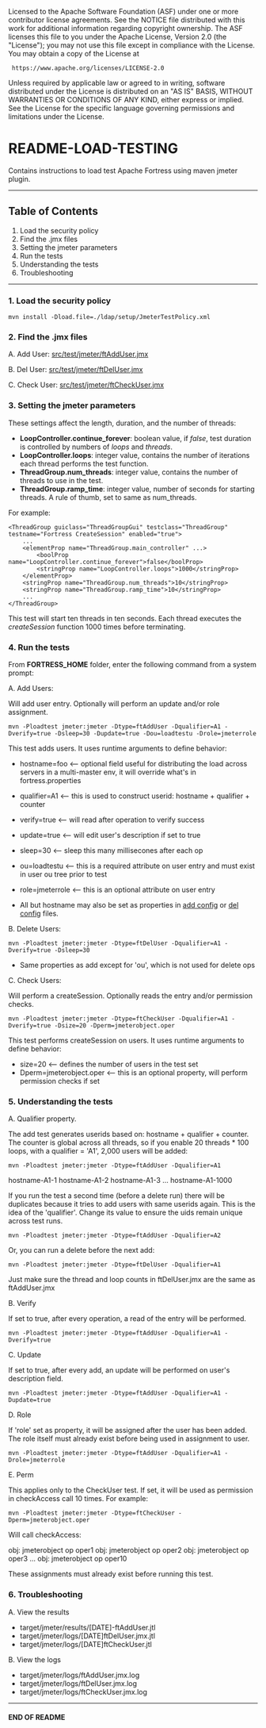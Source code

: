 
   Licensed to the Apache Software Foundation (ASF) under one
   or more contributor license agreements.  See the NOTICE file
   distributed with this work for additional information
   regarding copyright ownership.  The ASF licenses this file
   to you under the Apache License, Version 2.0 (the
   "License"); you may not use this file except in compliance
   with the License.  You may obtain a copy of the License at

     https://www.apache.org/licenses/LICENSE-2.0

   Unless required by applicable law or agreed to in writing,
   software distributed under the License is distributed on an
   "AS IS" BASIS, WITHOUT WARRANTIES OR CONDITIONS OF ANY
   KIND, either express or implied.  See the License for the
   specific language governing permissions and limitations
   under the License.

# README-LOAD-TESTING

Contains instructions to load test Apache Fortress using maven jmeter plugin.

___________________________________________________________________________________
## Table of Contents

 1. Load the security policy
 2. Find the .jmx files
 3. Setting the jmeter parameters
 4. Run the tests
 5. Understanding the tests
 6. Troubleshooting

___________________________________________________________________________________
### 1. Load the security policy

 ```
 mvn install -Dload.file=./ldap/setup/JmeterTestPolicy.xml
 ```

### 2. Find the .jmx files

 A. Add User:
  [src/test/jmeter/ftAddUser.jmx](src/test/jmeter/ftAddUser.jmx)

 B. Del User:
  [src/test/jmeter/ftDelUser.jmx](src/test/jmeter/ftDelUser.jmx)

 C. Check User:
  [src/test/jmeter/ftCheckUser.jmx](src/test/jmeter/ftCheckUser.jmx)

### 3. Setting the jmeter parameters

 These settings affect the length, duration, and the number of threads:

 * **LoopController.continue_forever**: boolean value, if *false*, test duration is controlled by numbers of *loops* and *threads*.
 * **LoopController.loops**: integer value, contains the number of iterations each thread performs the test function.
 * **ThreadGroup.num_threads**: integer value, contains the number of threads to use in the test.
 * **ThreadGroup.ramp_time**: integer value, number of seconds for starting threads.  A rule of thumb, set to same as num_threads.

 For example:
 ```
 <ThreadGroup guiclass="ThreadGroupGui" testclass="ThreadGroup" testname="Fortress CreateSession" enabled="true">
     ...
     <elementProp name="ThreadGroup.main_controller" ...>
         <boolProp name="LoopController.continue_forever">false</boolProp>
         <stringProp name="LoopController.loops">1000</stringProp>
     </elementProp>
     <stringProp name="ThreadGroup.num_threads">10</stringProp>
     <stringProp name="ThreadGroup.ramp_time">10</stringProp>
     ...
 </ThreadGroup>
 ```

 This test will start ten threads in ten seconds.  Each thread executes the *createSession* function 1000 times before terminating.

### 4. Run the tests

 From **FORTRESS_HOME** folder, enter the following command from a system prompt:

 A. Add Users:
 
 Will add user entry.  Optionally will perform an update and/or role assignment.
 
  ```
  mvn -Ploadtest jmeter:jmeter -Dtype=ftAddUser -Dqualifier=A1 -Dverify=true -Dsleep=30 -Dupdate=true -Dou=loadtestu -Drole=jmeterrole
  ```

  This test adds users.  It uses runtime arguments to define behavior:
   * hostname=foo     <-- optional field useful for distributing the load across servers in a multi-master env, it will override what's in fortress.properties 
   * qualifier=A1     <-- this is used to construct userid: hostname + qualifier + counter 
   * verify=true      <-- will read after operation to verify success 
   * update=true      <-- will edit user's description if set to true 
   * sleep=30         <-- sleep this many millisecones after each op 
   * ou=loadtestu     <-- this is a required attribute on user entry and must exist in user ou tree prior to test 
   * role=jmeterrole  <-- this is an optional attribute on user entry 
     
  * All but hostname may also be set as properties in [add config](src/test/jmeter/ftAddUser.jmx) or [del config](src/test/jmeter/ftDelUser.jmx) files.

 B. Delete Users:
 
  ```
  mvn -Ploadtest jmeter:jmeter -Dtype=ftDelUser -Dqualifier=A1 -Dverify=true -Dsleep=30
  ```

  * Same properties as add except for 'ou', which is not used for delete ops

 C. Check Users:
 
 Will perform a createSession.  Optionally reads the entry and/or permission checks.
 
  ```
  mvn -Ploadtest jmeter:jmeter -Dtype=ftCheckUser -Dqualifier=A1 -Dverify=true -Dsize=20 -Dperm=jmeterobject.oper
  ```

  This test performs createSession on users.  It uses runtime arguments to define behavior:
   * size=20                  <-- defines the number of users in the test set
   * Dperm=jmeterobject.oper  <-- this is an optional property, will perform permission checks if set

### 5. Understanding the tests

A. Qualifier property.

The add test generates userids based on: hostname + qualifier + counter.  The counter is global across all threads, so if you enable 20 threads * 100 loops, with a qualifier = 'A1', 2,000 users will be added:

  ```
  mvn -Ploadtest jmeter:jmeter -Dtype=ftAddUser -Dqualifier=A1
  ```

hostname-A1-1
hostname-A1-2
hostname-A1-3
...
hostname-A1-1000

If you run the test a second time (before a delete run) there will be duplicates because it tries to add users with same userids again.  This is the idea of the 'qualifier'.  Change its value to ensure the uids remain unique across test runs.

  ```
  mvn -Ploadtest jmeter:jmeter -Dtype=ftAddUser -Dqualifier=A2
  ```

Or, you can run a delete before the next add:

  ```
  mvn -Ploadtest jmeter:jmeter -Dtype=ftDelUser -Dqualifier=A1
  ```

Just make sure the thread and loop counts in ftDelUser.jmx are the same as ftAddUser.jmx

B. Verify

If set to true, after every operation, a read of the entry will be performed.

  ```
  mvn -Ploadtest jmeter:jmeter -Dtype=ftAddUser -Dqualifier=A1 -Dverify=true
  ```

C. Update

If set to true, after every add, an update will be performed on user's description field.

  ```
  mvn -Ploadtest jmeter:jmeter -Dtype=ftAddUser -Dqualifier=A1 -Dupdate=true
  ```

D. Role

If 'role' set as property, it will be assigned after the user has been added.  The role itself must already exist before being used in assignment to user.

  ```
  mvn -Ploadtest jmeter:jmeter -Dtype=ftAddUser -Dqualifier=A1 -Drole=jmeterrole
  ```

E. Perm

This applies only to the CheckUser test.  If set, it will be used as permission in checkAccess call 10 times.  For example:

  ```
  mvn -Ploadtest jmeter:jmeter -Dtype=ftCheckUser -Dperm=jmeterobject.oper
  ```

  Will call checkAccess:
  
  obj: jmeterobject op oper1
  obj: jmeterobject op oper2
  obj: jmeterobject op oper3
  ...
  obj: jmeterobject op oper10
  
These assignments must already exist before running this test.  

### 6. Troubleshooting

A. View the results

* target/jmeter/results/[DATE]-ftAddUser.jtl
* target/jmeter/logs/[DATE]ftDelUser.jmx.jtl
* target/jmeter/logs/[DATE]ftCheckUser.jtl

B. View the logs

* target/jmeter/logs/ftAddUser.jmx.log
* target/jmeter/logs/ftDelUser.jmx.log
* target/jmeter/logs/ftCheckUser.jmx.log

____________________________________________________________________________________
 
 #### END OF README
